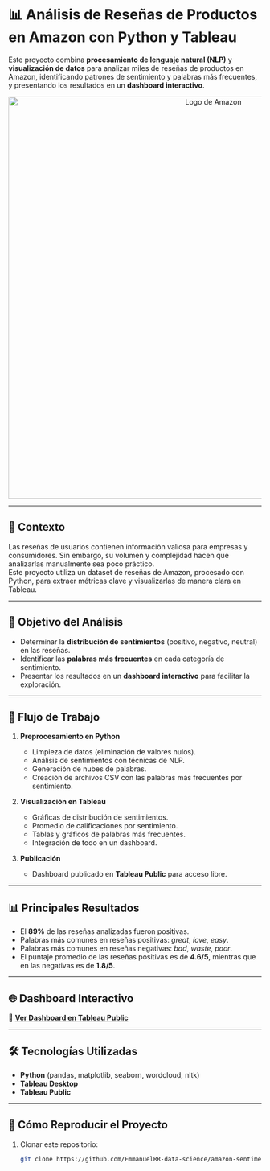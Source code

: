 # 📊 Análisis de Reseñas de Productos en Amazon con Python y Tableau

Este proyecto combina **procesamiento de lenguaje natural (NLP)** y **visualización de datos** para analizar miles de reseñas de productos en Amazon, identificando patrones de sentimiento y palabras más frecuentes, y presentando los resultados en un **dashboard interactivo**.

<p align="center">
<img src="https://upload.wikimedia.org/wikipedia/commons/thumb/a/a9/Amazon_logo.svg/905px-Amazon_logo.svg.png" alt="Logo de Amazon" width="800">
</p>

---

## 📌 Contexto
Las reseñas de usuarios contienen información valiosa para empresas y consumidores. Sin embargo, su volumen y complejidad hacen que analizarlas manualmente sea poco práctico.  
Este proyecto utiliza un dataset de reseñas de Amazon, procesado con Python, para extraer métricas clave y visualizarlas de manera clara en Tableau.

---

## 🎯 Objetivo del Análisis
- Determinar la **distribución de sentimientos** (positivo, negativo, neutral) en las reseñas.
- Identificar las **palabras más frecuentes** en cada categoría de sentimiento.
- Presentar los resultados en un **dashboard interactivo** para facilitar la exploración.

---

## 🔄 Flujo de Trabajo

1. **Preprocesamiento en Python**
   - Limpieza de datos (eliminación de valores nulos).
   - Análisis de sentimientos con técnicas de NLP.
   - Generación de nubes de palabras.
   - Creación de archivos CSV con las palabras más frecuentes por sentimiento.

2. **Visualización en Tableau**
   - Gráficas de distribución de sentimientos.
   - Promedio de calificaciones por sentimiento.
   - Tablas y gráficos de palabras más frecuentes.
   - Integración de todo en un dashboard.

3. **Publicación**
   - Dashboard publicado en **Tableau Public** para acceso libre.

---

## 📊 Principales Resultados
- El **89%** de las reseñas analizadas fueron positivas.
- Palabras más comunes en reseñas positivas: *great*, *love*, *easy*.
- Palabras más comunes en reseñas negativas: *bad*, *waste*, *poor*.
- El puntaje promedio de las reseñas positivas es de **4.6/5**, mientras que en las negativas es de **1.8/5**.

---

## 🌐 Dashboard Interactivo
🔗 **[Ver Dashboard en Tableau Public]([Amazono_SA](https://public.tableau.com/views/Amazon_SA/Dashboard1?:language=es-ES&:sid=&:redirect=auth&:display_count=n&:origin=viz_share_link))**

---

## 🛠️ Tecnologías Utilizadas
- **Python** (pandas, matplotlib, seaborn, wordcloud, nltk)
- **Tableau Desktop**
- **Tableau Public**

---

## 📂 Cómo Reproducir el Proyecto
1. Clonar este repositorio:
   ```bash
   git clone https://github.com/EmmanuelRR-data-science/amazon-sentiment-analysis.git
